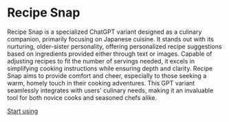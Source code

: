 # Recipe Snap

Recipe Snap is a specialized ChatGPT variant designed as a culinary companion, primarily focusing on Japanese cuisine. It stands out with its nurturing, older-sister personality, offering personalized recipe suggestions based on ingredients provided either through text or images. Capable of adjusting recipes to fit the number of servings needed, it excels in simplifying cooking instructions while ensuring depth and clarity. Recipe Snap aims to provide comfort and cheer, especially to those seeking a warm, homely touch in their cooking adventures. This GPT variant seamlessly integrates with users' culinary needs, making it an invaluable tool for both novice cooks and seasoned chefs alike.

[Start using](https://chat.openai.com/g/g-uPFa8qH8y)
